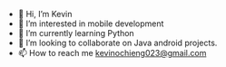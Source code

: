 - 👋 Hi, I’m Kevin
- 👀 I’m interested in mobile development
- 🌱 I’m currently learning Python
- 💞️ I’m looking to collaborate on Java android projects.
- 📫 How to reach me kevinochieng023@gmail.com

<!---
Oyopiz/Oyopiz is a ✨ special ✨ repository because its `README.md` (this file) appears on your GitHub profile.
You can click the Preview link to take a look at your changes.
--->
